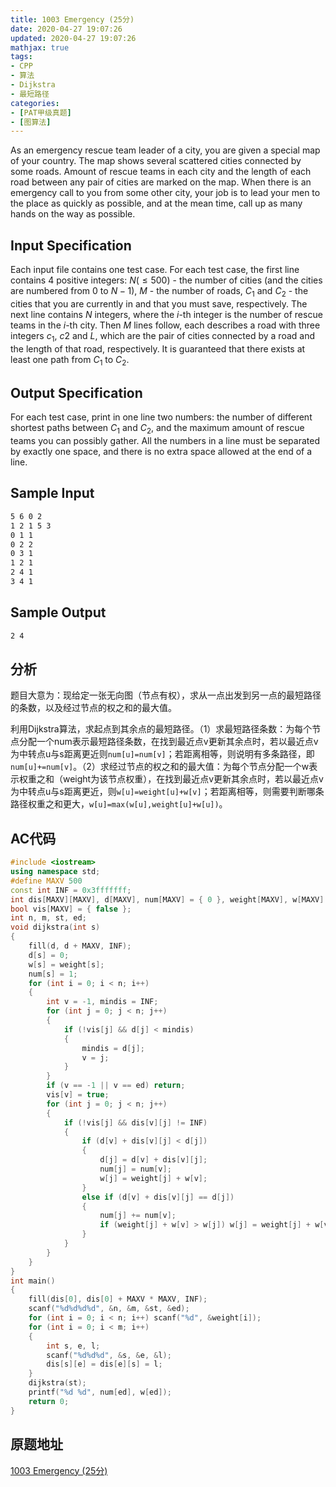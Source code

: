 ```yaml
---
title: 1003 Emergency (25分)
date: 2020-04-27 19:07:26
updated: 2020-04-27 19:07:26
mathjax: true
tags:
- CPP
- 算法
- Dijkstra
- 最短路径
categories:
- [PAT甲级真题]
- [图算法]
---
```

As an emergency rescue team leader of a city, you are given a special map of your country. The map shows several scattered cities connected by some roads. Amount of rescue teams in each city and the length of each road between any pair of cities are marked on the map. When there is an emergency call to you from some other city, your job is to lead your men to the place as quickly as possible, and at the mean time, call up as many hands on the way as possible.

<!--more-->

## Input Specification

Each input file contains one test case. For each test case, the first line contains 4 positive integers: $N (≤500)$ - the number of cities (and the cities are numbered from $0$ to $N−1$), $M$ - the number of roads, $C_1$ and $C_2$ - the cities that you are currently in and that you must save, respectively. The next line contains $N$ integers, where the $i$-th integer is the number of rescue teams in the $i$-th city. Then $M$ lines follow, each describes a road with three integers $c_1$, $c_​2$ and $L$, which are the pair of cities connected by a road and the length of that road, respectively. It is guaranteed that there exists at least one path from $C_1$ to $C_2$.

## Output Specification

For each test case, print in one line two numbers: the number of different shortest paths between $C_1$ and $C_2$, and the maximum amount of rescue teams you can possibly gather. All the numbers in a line must be separated by exactly one space, and there is no extra space allowed at the end of a line.

## Sample Input

```bash
5 6 0 2
1 2 1 5 3
0 1 1
0 2 2
0 3 1
1 2 1
2 4 1
3 4 1
```

## Sample Output

```bash
2 4
```

## 分析

题目大意为：现给定一张无向图（节点有权），求从一点出发到另一点的最短路径的条数，以及经过节点的权之和的最大值。

利用Dijkstra算法，求起点到其余点的最短路径。（1）求最短路径条数：为每个节点分配一个num表示最短路径条数，在找到最近点v更新其余点时，若以最近点v为中转点u与s距离更近则`num[u]=num[v]`；若距离相等，则说明有多条路径，即`num[u]+=num[v]`。（2）求经过节点的权之和的最大值：为每个节点分配一个w表示权重之和（weight为该节点权重），在找到最近点v更新其余点时，若以最近点v为中转点u与s距离更近，则`w[u]=weight[u]+w[v]`；若距离相等，则需要判断哪条路径权重之和更大，`w[u]=max(w[u],weight[u]+w[u])`。

## AC代码

```cpp
#include <iostream>
using namespace std;
#define MAXV 500
const int INF = 0x3fffffff;
int dis[MAXV][MAXV], d[MAXV], num[MAXV] = { 0 }, weight[MAXV], w[MAXV] = { 0 };
bool vis[MAXV] = { false };
int n, m, st, ed;
void dijkstra(int s)
{
    fill(d, d + MAXV, INF);
    d[s] = 0;
    w[s] = weight[s];
    num[s] = 1;
    for (int i = 0; i < n; i++)
    {
        int v = -1, mindis = INF;
        for (int j = 0; j < n; j++)
        {
            if (!vis[j] && d[j] < mindis)
            {
                mindis = d[j];
                v = j;
            }
        }
        if (v == -1 || v == ed) return;
        vis[v] = true;
        for (int j = 0; j < n; j++)
        {
            if (!vis[j] && dis[v][j] != INF)
            {
                if (d[v] + dis[v][j] < d[j])
                {
                    d[j] = d[v] + dis[v][j];
                    num[j] = num[v];
                    w[j] = weight[j] + w[v];
                }
                else if (d[v] + dis[v][j] == d[j])
                {
                    num[j] += num[v];
                    if (weight[j] + w[v] > w[j]) w[j] = weight[j] + w[v];
                }
            }
        }
    }
}
int main()
{
    fill(dis[0], dis[0] + MAXV * MAXV, INF);
    scanf("%d%d%d%d", &n, &m, &st, &ed);
    for (int i = 0; i < n; i++) scanf("%d", &weight[i]);
    for (int i = 0; i < m; i++)
    {
        int s, e, l;
        scanf("%d%d%d", &s, &e, &l);
        dis[s][e] = dis[e][s] = l;
    }
    dijkstra(st);
    printf("%d %d", num[ed], w[ed]);
    return 0;
}
```

## 原题地址

[1003 Emergency (25分)](https://pintia.cn/problem-sets/994805342720868352/problems/994805523835109376)

